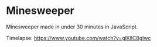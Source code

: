 # Minesweeper

Minesweeper made in under 30 minutes in JavaScript.

Timelapse: https://www.youtube.com/watch?v=glKllC8gIwc
